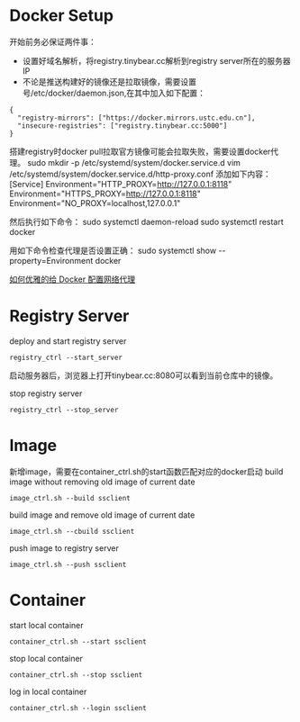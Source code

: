 # Docker Setup

开始前务必保证两件事：
+ 设置好域名解析，将registry.tinybear.cc解析到registry server所在的服务器IP
+ 不论是推送构建好的镜像还是拉取镜像，需要设置号/etc/docker/daemon.json,在其中加入如下配置：
```
{
  "registry-mirrors": ["https://docker.mirrors.ustc.edu.cn"],
  "insecure-registries": ["registry.tinybear.cc:5000"]
}
```

搭建registry时docker pull拉取官方镜像可能会拉取失败，需要设置docker代理。
sudo mkdir -p /etc/systemd/system/docker.service.d
vim /etc/systemd/system/docker.service.d/http-proxy.conf
添加如下内容：
[Service]
Environment="HTTP_PROXY=http://127.0.0.1:8118"
Environment="HTTPS_PROXY=http://127.0.0.1:8118"
Environment="NO_PROXY=localhost,127.0.0.1"

然后执行如下命令：
sudo systemctl daemon-reload
sudo systemctl restart docker

用如下命令检查代理是否设置正确：
sudo systemctl show --property=Environment docker

[如何优雅的给 Docker 配置网络代理](https://www.cnblogs.com/Chary/p/18096678)

# Registry Server

deploy and start registry server
```
registry_ctrl --start_server
```
启动服务器后，浏览器上打开tinybear.cc:8080可以看到当前仓库中的镜像。

stop registry server
```
registry_ctrl --stop_server
```


# Image
新增image，需要在container_ctrl.sh的start函数匹配对应的docker启动
build image without removing old image of current date
```
image_ctrl.sh --build ssclient
```

build image and remove old image of current date
```
image_ctrl.sh --cbuild ssclient
```

push image to registry server
```
image_ctrl.sh --push ssclient
```

# Container
start local container
```
container_ctrl.sh --start ssclient
```

stop local container
```
container_ctrl.sh --stop ssclient
```

log in local container
```
container_ctrl.sh --login ssclient
```